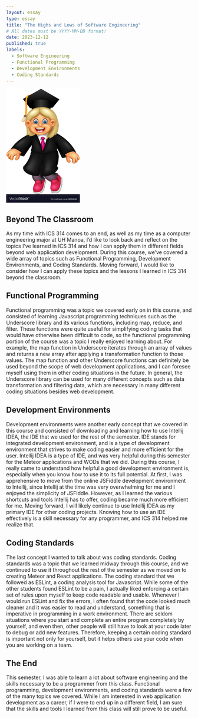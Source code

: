 ```yaml
---
layout: essay
type: essay
title: "The Highs and Lows of Software Engineering"
# All dates must be YYYY-MM-DD format!
date: 2023-12-12
published: true
labels:
  - Software Engineering
  - Functional Programming
  - Development Environments
  - Coding Standards
---
```


<img width="200px" class="rounded float-start pe-4" src="../img/funny-graduation-girl-cartoon-vector-26816806.jpg">

## Beyond The Classroom

As my time with ICS 314 comes to an end, as well as my time as a computer engineering major at UH Manoa, I’d like to look back and reflect on the topics I’ve learned in ICS 314 and how I can apply them in different fields beyond web application development. During this course, we’ve covered a wide array of topics such as Functional Programming, Development Environments, and Coding Standards. Moving forward, I would like to consider how I can apply these topics and the lessons I learned in ICS 314 beyond the classroom.

## Functional Programming

Functional programming was a topic we covered early on in this course, and consisted of learning Javascript programming techniques such as the Underscore library and its various functions, including map, reduce, and filter. These functions were quite useful for simplifying coding tasks that would have otherwise been difficult to code, so the functional programming portion of the course was a topic I really enjoyed learning about. For example, the map function in Underscore iterates through an array of values and returns a new array after applying a transformation function to those values. The map function and other Underscore functions can definitely be used beyond the scope of web development applications, and I can foresee myself using them in other coding situations in the future. In general, the Underscore library can be used for many different concepts such as data transformation and filtering data, which are necessary in many different coding situations besides web development. 

## Development Environments

Development environments were another early concept that we covered in this course and consisted of downloading and learning how to use Intellij IDEA, the IDE that we used for the rest of the semester. IDE stands for integrated development environment, and is a type of development environment that strives to make coding easier and more efficient for the user. Intellij IDEA is a type of IDE, and was very helpful during this semester for the Meteor applications and WODs that we did. During this course, I really came to understand how helpful a good development environment is, especially when you know how to use it to its full potential. At first, I was apprehensive to move from the online JSFiddle development environment to Intellij, since Intellij at the time was very overwhelming for me and I enjoyed the simplicity of JSFiddle. However, as I learned the various shortcuts and tools Intellij has to offer, coding became much more efficient for me. Moving forward, I will likely continue to use Intellij IDEA as my primary IDE for other coding projects. Knowing how to use an IDE effectively is a skill necessary for any programmer, and ICS 314 helped me realize that.

## Coding Standards

The last concept I wanted to talk about was coding standards. Coding standards was a topic that we learned midway through this course, and we continued to use it throughout the rest of the semester as we moved on to creating Meteor and React applications. The coding standard that we followed as ESLint, a coding analysis tool for Javascript. While some of the other students found ESLint to be a pain, I actually liked enforcing a certain set of rules upon myself to keep code readable and usable. Whenever I would run ESLint and fix the errors, I often found that the code looked much cleaner and it was easier to read and understand, something that is imperative in programming in a work environment. There are seldom situations where you start and complete an entire program completely by yourself, and even then, other people will still have to look at your code later to debug or add new features. Therefore, keeping a certain coding standard is important not only for yourself, but it helps others use your code when you are working on a team. 

## The End

This semester, I was able to learn a lot about software engineering and the skills necessary to be a programmer from this class. Functional programming, development environments, and coding standards were a few of the many topics we covered. While I am interested in web application development as a career, if I were to end up in a different field, I am sure that the skills and tools I learned from this class will still prove to be useful. 

